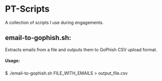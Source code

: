 # PT-Scripts
A collection of scripts I use during engagements.

## email-to-gophish.sh:
Extracts emails from a file and outputs them to GoPhish CSV upload format.
##### Usage: 
$ ./email-to-gophish.sh FILE_WITH_EMAILS > output_file.csv
